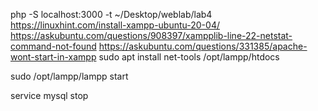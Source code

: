 php -S localhost:3000 -t ~/Desktop/weblab/lab4
https://linuxhint.com/install-xampp-ubuntu-20-04/
https://askubuntu.com/questions/908397/xampplib-line-22-netstat-command-not-found
https://askubuntu.com/questions/331385/apache-wont-start-in-xampp
sudo apt install net-tools
/opt/lampp/htdocs

sudo /opt/lampp/lampp start

service mysql stop

